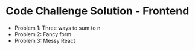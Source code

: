 # Code Challenge Solution - Frontend
- Problem 1: Three ways to sum to n
- Problem 2: Fancy form
- Problem 3: Messy React
